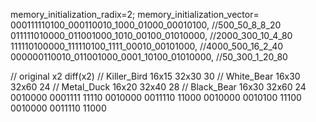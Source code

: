 memory_initialization_radix=2;
memory_initialization_vector=
000111110100_000110010_1000_01000_00010100,        //500_50_8_8_20
011111010000_011001000_1010_00100_01010000,        //2000_300_10_4_80
111110100000_111110100_1111_00010_00101000,        //4000_500_16_2_40
000000110010_011001000_0001_10100_01010000,        //50_300_1_20_80

//              original    x2      diff(x2)
// Killer_Bird  16x15       32x30   30
// White_Bear   16x30       32x60   24
// Metal_Duck   16x20       32x40   28
// Black_Bear   16x30       32x60   24
0010000 0001111 11110
0010000 0011110 11000
0010000 0010100 11100
0010000 0011110 11000